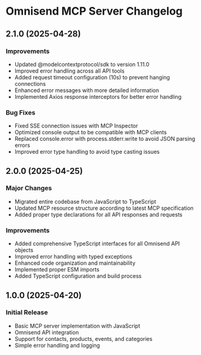 # Omnisend MCP Server Changelog

## 2.1.0 (2025-04-28)

### Improvements
- Updated @modelcontextprotocol/sdk to version 1.11.0
- Improved error handling across all API tools
- Added request timeout configuration (10s) to prevent hanging connections
- Enhanced error messages with more detailed information
- Implemented Axios response interceptors for better error handling

### Bug Fixes
- Fixed SSE connection issues with MCP Inspector
- Optimized console output to be compatible with MCP clients
- Replaced console.error with process.stderr.write to avoid JSON parsing errors
- Improved error type handling to avoid type casting issues

## 2.0.0 (2025-04-25)

### Major Changes
- Migrated entire codebase from JavaScript to TypeScript
- Updated MCP resource structure according to latest MCP specification
- Added proper type declarations for all API responses and requests

### Improvements
- Added comprehensive TypeScript interfaces for all Omnisend API objects
- Improved error handling with typed exceptions
- Enhanced code organization and maintainability
- Implemented proper ESM imports
- Added TypeScript configuration and build process

## 1.0.0 (2025-04-20)

### Initial Release
- Basic MCP server implementation with JavaScript
- Omnisend API integration
- Support for contacts, products, events, and categories
- Simple error handling and logging 